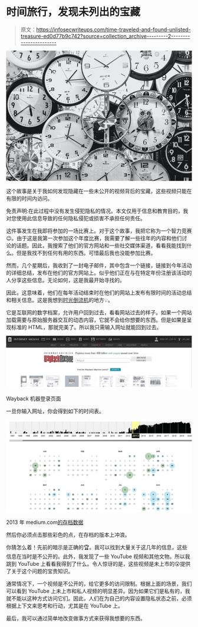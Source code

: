 # 时间旅行，发现未列出的宝藏

> 原文：<https://infosecwriteups.com/time-traveled-and-found-unlisted-treasure-ed0d77b9c742?source=collection_archive---------2----------------------->

![](img/880ab6b03526adeaf0311175dd914057.png)

这个故事是关于我如何发现隐藏在一些未公开的视频背后的宝藏，这些视频只能在有限的时间内访问。

免责声明:在此过程中没有发生侵犯隐私的情况。本文仅用于信息和教育目的，我对您使用此信息导致的任何隐私侵犯或损害不承担任何责任。

这件事发生在我即将参加的一场比赛上。对于这个故事，我把它称为一个智力竞赛😉。由于这是我第一次参加这个年度比赛，我需要了解一些往年的内容和他们讨论的话题。因此，我搜索了他们的官方网站和一些社交媒体渠道，看看我能找到什么。但是我找不到任何有用的东西。可惜最后我也没能参加比赛。

然而，几个星期后，我收到了一封电子邮件，其中包含一个链接，链接到今年活动的详细总结，发布在他们的官方网站上。似乎他们正在与在特定年份注册该活动的人分享这些信息。无论如何，这是我最开始寻找的。

因此，这意味着，他们在每年活动结束时在他们的网站上发布有限时间的活动总结和相关信息。这是我想到[时光倒流机](https://archive.org/web/)的地方💡。

它是互联网的数字档案，允许用户回到过去，看看网站过去的样子。如果一个网站加载需要与原始服务器交互的动态内容，它就不会给你想要的东西。但是如果是呈现标准的 HTML，那就完美了。所以我只需输入网址就能回到过去。

![](img/e7e1b71481622058dc31eea3cac99739.png)

Wayback 机器登录页面

一旦你输入网址，你会得到如下的时间表。

![](img/e2cb587fffe9c2d2bed1ffa698cb3e8c.png)

2013 年 medium.com[的存档数据](https://web.archive.org/web/20130915000000*/medium.com)

然后你必须点击那些彩色的点，在存档的版本上冲浪。

你猜怎么着！先前的暗示是正确的🏆。我可以找到大量关于这几年的信息，这些信息在当时是不公开的。此外，我发现了一些 YouTube 视频和其他文物。所以我跳到 YouTube 上看看我得到了什么。令人惊讶的是，这些视频是未上市的😲提供了关于这个问题的宝贵知识。

通常情况下，一个视频是不公开的，给它更多的访问限制。根据上面的场景，我们可以看到 YouTube 上未上市和私人视频的明显差异。因为如果它们是私有的，我就不能以这种方式访问它们。因此，人们在为自己的内容设置隐私状态之前，必须根据上下文来思考和行动，尤其是在 YouTube 上。

最后，我可以通过简单地改变做事方式来获得我想要的东西。
